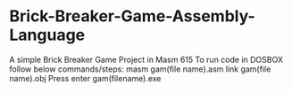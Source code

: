 # Brick-Breaker-Game-Assembly-Language
A simple Brick Breaker Game Project in Masm 615
To run code in DOSBOX follow below commands/steps:
masm gam(file name).asm
link gam(file name).obj
Press enter
gam(filename).exe
